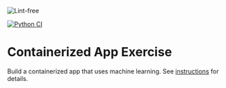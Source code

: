 ![Lint-free](https://github.com/nyu-software-engineering/containerized-app-exercise/actions/workflows/lint.yml/badge.svg)

[![Python CI](https://github.com/software-students-spring2025/4-containers-team/actions/workflows/python-ci.yml/badge.svg)](https://github.com/software-students-spring2025/4-containers-team/actions/workflows/python-ci.yml)

# Containerized App Exercise

Build a containerized app that uses machine learning. See [instructions](./instructions.md) for details.
